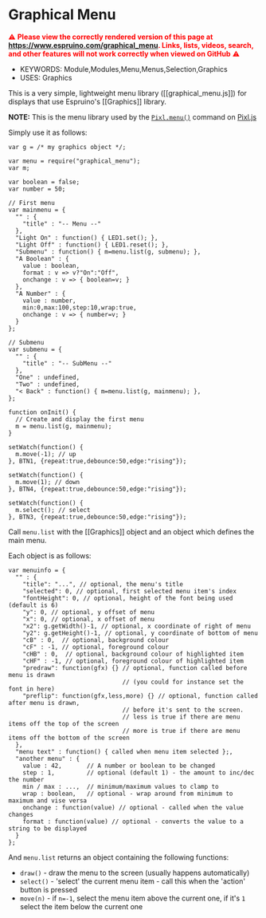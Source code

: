 <!--- Copyright (c) 2017 Gordon Williams, Pur3 Ltd. See the file LICENSE for copying permission. -->
Graphical Menu
==============

<span style="color:red">:warning: **Please view the correctly rendered version of this page at https://www.espruino.com/graphical_menu. Links, lists, videos, search, and other features will not work correctly when viewed on GitHub** :warning:</span>

* KEYWORDS: Module,Modules,Menu,Menus,Selection,Graphics
* USES: Graphics

This is a very simple, lightweight menu library ([[graphical_menu.js]]) for displays that use
Espruino's [[Graphics]] library.

**NOTE:** This is the menu library used by the [`Pixl.menu()`](/Reference#l_Pixl_menu) command on [Pixl.js](/Pixl.js)

Simply use it as follows:

```
var g = /* my graphics object */;

var menu = require("graphical_menu");
var m;

var boolean = false;
var number = 50;

// First menu
var mainmenu = {
  "" : {
    "title" : "-- Menu --"
  },
  "Light On" : function() { LED1.set(); },
  "Light Off" : function() { LED1.reset(); },
  "Submenu" : function() { m=menu.list(g, submenu); },
  "A Boolean" : {
    value : boolean,
    format : v => v?"On":"Off",
    onchange : v => { boolean=v; }
  },
  "A Number" : {
    value : number,
    min:0,max:100,step:10,wrap:true,
    onchange : v => { number=v; }
  }
};

// Submenu
var submenu = {
  "" : {
    "title" : "-- SubMenu --"
  },
  "One" : undefined,
  "Two" : undefined,
  "< Back" : function() { m=menu.list(g, mainmenu); },
};

function onInit() {
  // Create and display the first menu
  m = menu.list(g, mainmenu);
}

setWatch(function() {
  m.move(-1); // up
}, BTN1, {repeat:true,debounce:50,edge:"rising"});

setWatch(function() {
  m.move(1); // down
}, BTN4, {repeat:true,debounce:50,edge:"rising"});

setWatch(function() {
  m.select(); // select
}, BTN3, {repeat:true,debounce:50,edge:"rising"});
```

Call `menu.list` with the [[Graphics]] object and
an object which defines the main menu.

Each object is as follows:

```
var menuinfo = {
  "" : {
    "title": "...", // optional, the menu's title
    "selected": 0, // optional, first selected menu item's index
    "fontHeight": 0, // optional, height of the font being used (default is 6)
    "y": 0, // optional, y offset of menu
    "x": 0, // optional, x offset of menu
    "x2": g.getWidth()-1, // optional, x coordinate of right of menu
    "y2": g.getHeight()-1, // optional, y coordinate of bottom of menu
    "cB" : 0,  // optional, background colour
    "cF" : -1, // optional, foreground colour
    "cHB" : 0,  // optional, background colour of highlighted item
    "cHF" : -1, // optional, foreground colour of highlighted item
    "predraw": function(gfx) {} // optional, function called before menu is drawn
                                // (you could for instance set the font in here)
    "preflip": function(gfx,less,more) {} // optional, function called after menu is drawn,
                                // before it's sent to the screen.
                                // less is true if there are menu items off the top of the screen
                                // more is true if there are menu items off the bottom of the screen
  },
  "menu text" : function() { called when menu item selected };,
  "another menu" : {
    value : 42,       // A number or boolean to be changed
    step : 1,         // optional (default 1) - the amount to inc/dec the number
    min / max : ...,  // minimum/maximum values to clamp to
    wrap : boolean,   // optional - wrap around from minimum to maximum and vise versa
    onchange : function(value) // optional - called when the value changes
    format : function(value) // optional - converts the value to a string to be displayed
  }
};
```

And `menu.list` returns an object containing the following functions:

* `draw()` - draw the menu to the screen (usually happens automatically)
* `select()` - 'select' the current menu item - call this when the 'action' button is pressed
* `move(n)` - if `n=-1`, select the menu item above the current one, if it's `1` select the item below the current one
